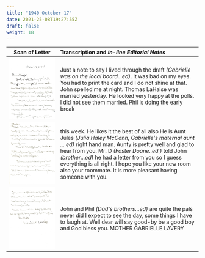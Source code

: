 ```yaml
---
title: "1940 October 17"
date: 2021-25-08T19:27:55Z
draft: false
weight: 18
---
```

| Scan of Letter | Transcription and *in-line Editorial Notes* |
| :---: | :--- |
| ![](img206.jpg?height=800px) | Just a note to say I lived through the draft *(Gabrielle was on the local board...ed)*.  It was bad on my eyes. You had to print the card and I do not shine at that.  John spelled me at night. Thomas LaHaise was married yesterday.  He looked very happy at the polls. I did not see them married. Phil is doing the early break |
| ![](img207.jpg?height=800px) | this week.  He likes it the best of all also He is Aunt Jules *(Julia Haley McCann, Gabrielle's maternal aunt ... ed)* right hand man.  Aunty is pretty well and glad to hear from you. Mr. D *(Foster Doane..ed.)* told John *(brother...ed)* he had a letter from you so I guess everything is all right. I hope you like your new room also your roommate.  It is more pleasant having someone with you. |
| ![](img208.jpg?height=800px) | John and Phil *(Dad's brothers...ed)*  are quite the pals never did I expect to see the day, some things I have to laugh at. Well dear will say good-by be a good boy and God bless you.  MOTHER  GABRIELLE LAVERY 


